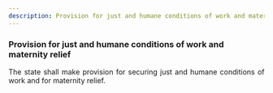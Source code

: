 ```yaml
---
description: Provision for just and humane conditions of work and maternity relief
---
```


### Provision for just and humane conditions of work and maternity relief
<div style="text-align: justify">

The state shall make provision for securing just and humane conditions of work and for maternity relief.

</div>
